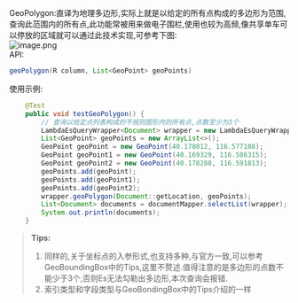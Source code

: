 GeoPolygon:直译为地理多边形,实际上就是以给定的所有点构成的多边形为范围,查询此范围内的所有点,此功能常被用来做电子围栏,使用也较为高频,像共享单车可以停放的区域就可以通过此技术实现,可参考下图:<br />![image.png](https://cdn.nlark.com/yuque/0/2022/png/21559896/1645002482721-3a0853c7-dad9-4891-8317-9d28bd536f0a.png#clientId=u4267ab6a-28ce-4&crop=0&crop=0&crop=1&crop=1&from=paste&height=170&id=u82b63a52&margin=%5Bobject%20Object%5D&name=image.png&originHeight=170&originWidth=249&originalType=binary&ratio=1&rotation=0&showTitle=false&size=60736&status=done&style=none&taskId=u1d95d530-4174-4207-aac1-da27c80da21&title=&width=249)<br />API:
```java
geoPolygon(R column, List<GeoPoint> geoPoints)
```
使用示例:
```java
    @Test
    public void testGeoPolygon() {
        // 查询以给定点列表构成的不规则图形内的所有点,点数至少为3个
        LambdaEsQueryWrapper<Document> wrapper = new LambdaEsQueryWrapper<>();
        List<GeoPoint> geoPoints = new ArrayList<>();
        GeoPoint geoPoint = new GeoPoint(40.178012, 116.577188);
        GeoPoint geoPoint1 = new GeoPoint(40.169329, 116.586315);
        GeoPoint geoPoint2 = new GeoPoint(40.178288, 116.591813);
        geoPoints.add(geoPoint);
        geoPoints.add(geoPoint1);
        geoPoints.add(geoPoint2);
        wrapper.geoPolygon(Document::getLocation, geoPoints);
        List<Document> documents = documentMapper.selectList(wrapper);
        System.out.println(documents);
    }
```
> **Tips:**
> 1. 同样的,关于坐标点的入参形式,也支持多种,与官方一致,可以参考GeoBoundingBox中的Tips,这里不赘述.值得注意的是多边形的点数不能少于3个,否则Es无法勾勒出多边形,本次查询会报错.
> 1. 索引类型和字段类型与GeoBondingBox中的Tips介绍的一样


